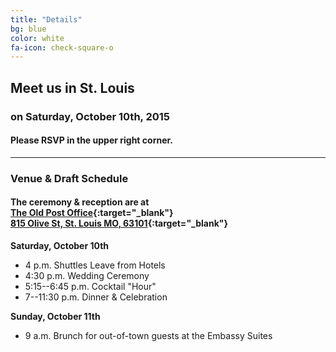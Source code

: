 ```yaml
---
title: "Details"
bg: blue
color: white
fa-icon: check-square-o
---
```


## **Meet us in St. Louis**

### on Saturday, October 10th, 2015

#### **Please RSVP in the upper right corner.**

-------------------------

### **Venue & Draft Schedule**

#### The ceremony & reception are at<br> **[The Old Post Office](https://www.facebook.com/pages/The-Old-Post-Office/407971419299304){:target="_blank"}** <br>[815 Olive St, St. Louis MO, 63101](https://www.google.com/maps?ll=38.629057,-90.192944&z=16&t=m&hl=en-US&gl=US&mapclient=embed&cid=16792576850699164824){:target="_blank"}

**Saturday, October 10th**

* 4 p.m. Shuttles Leave from Hotels
* 4:30 p.m. Wedding Ceremony
* 5:15--6:45 p.m. Cocktail "Hour"
* 7--11:30 p.m. Dinner & Celebration

**Sunday, October 11th**

* 9 a.m. Brunch for out-of-town guests at the Embassy Suites


<!--
<div class="icontain" height="300">
<iframe src="https://www.google.com/maps/embed?pb=!1m18!1m12!1m3!1d3116.8866905752934!2d-90.19253482248763!3d38.628487672892284!2m3!1f0!2f0!3f0!3m2!1i1024!2i768!4f13.1!3m3!1m2!1s0x87d8b319202f6377%3A0xe90b37acc15f1c98!2sOLD+POST+OFFICE+-+ST.+LOUIS!5e0!3m2!1sen!2sus!4v1425090253860" width="600" height="300" frameborder="0" style="border:0"></iframe>
</div>
-->